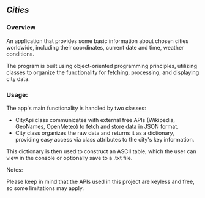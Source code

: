 ## ***Cities***

### Overview

An application that provides some basic information about chosen cities worldwide,
including their coordinates, current date and time, weather conditions.

The program is built using object-oriented programming principles, 
utilizing classes to organize the functionality for fetching, processing,
and displaying city data.

### Usage:

The app's main functionality is handled by two classes:

- CityApi class communicates with external free APIs (Wikipedia, GeoNames, OpenMeteo) to fetch and store data in JSON format. 
- City class organizes the raw data and returns it as a dictionary, providing easy access via class attributes to the city's key information.

This dictionary is then used to construct an ASCII table, which the user can view in the console or optionally save to a .txt file.

Notes:

Please keep in mind that the APIs used in this project are keyless and free, so some limitations may apply.

